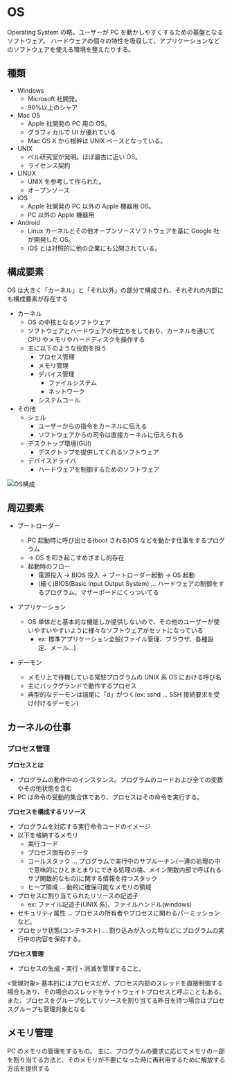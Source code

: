# OS

Operating System の略。ユーザーが PC を動かしやすくするための基盤となるソフトウェア。
ハードウェアの個々の特性を吸収して、アプリケーションなどのソフトウェアを使える環境を整えたりする。

## 種類

- Windows
  - Microsoft 社開発。
  - 90%以上のシャア
- Mac OS
  - Apple 社開発の PC 用の OS。
  - グラフィカルで UI が優れている
  - Mac OS X から根幹は UNIX ベースとなっている。
- UNIX
  - ベル研究室が発明。ほぼ最古に近い OS。
  - ライセンス契約
- LINUX
  - UNIX を参考して作られた。
  - オープンソース
- iOS
  - Apple 社開発の PC 以外の Apple 機器用 OS。
  - PC 以外の Apple 機器用
- Android
  - Linux カーネルとその他オープンソースソフトウェアを基に Google 社が開発した OS。
  - iOS とは対照的に他の企業にも公開されている。

## 構成要素

OS は大きく「カーネル」と「それ以外」の部分で構成され、それぞれの内部にも構成要素が存在する

- カーネル
  - OS の中核となるソフトウェア
  - ソフトウェアとハードウェアの仲立ちをしており、カーネルを通じて CPU やメモリやハードディスクを操作する
  - 主に以下のような役割を担う
    - プロセス管理
    - メモリ管理
    - デバイス管理
      - ファイルシステム
      - ネットワーク
    - システムコール
- その他
  - シェル
    - ユーザーからの指令をカーネルに伝える
    - ソフトウェアからの司令は直接カーネルに伝えられる
  - デスクトップ環境(GUI)
    - デスクトップを提供してくれるソフトウェア
  - デバイスドライバ
    - ハードウェアを制御するためのソフトウェア

![OS構成](https://www.hitachi.co.jp/products/it/server/ha8500/column/images/column04_001.jpg)

## 周辺要素

- ブートローダー
  - PC 起動時に呼び出せる(boot される)OS などを動かす仕事をするプログラム
  - -> OS を叩き起こすめざまし的存在
  - 起動時のフロー
    - 電源投入 -> BIOS 投入 -> ブートローダー起動 -> OS 起動
    - (細く)BIOS(Basic Input Output System) ... ハードウェアの制御をするプログラム。マザーボードにくっついてる
- アプリケーション

  - OS 単体だと基本的な機能しか提供しないので、その他のユーザーが使いやすいやすいように様々なソフトウェアがセットになっている
    - ex: 標準アプリケーション全般(ファイル管理、ブラウザ、各種設定、メール...)

- デーモン
  - メモリ上で待機している常駐プログラムの UNIX 系 OS における呼び名
  - 主にバックグランドで動作するプロセス
  - 典型的なデーモンは語尾に「d」がつく(ex: sshd ... SSH 接続要求を受け付けるデーモン)

## カーネルの仕事

### プロセス管理

**プロセスとは**

- プログラムの動作中のインスタンス。プログラムのコードおよび全ての変数やその他状態を含む
- PC は命令の受動的集合体であり、プロセスはその命令を実行する。

**プロセスを構成するリソース**

- プログラムを対応する実行命令コードのイメージ
- 以下を格納するメモリ
  - 実行コード
  - プロセス固有のデータ
  - コールスタック ... プログラムで実行中のサブルーチン(一連の処理の中で意味的にひとまとまりにできる処理の塊、メイン関数内部で呼ばれるサブ関数的なもの)に関する情報を持つスタック
  - ヒープ領域 ... 動的に確保可能なメモリの領域
- プロセスに割り当てられたリソースの記述子
  - ex: ファイル記述子(UNIX 系)、ファイルハンドル(windows)
- セキュリティ属性 ... プロセスの所有者やプロセスに関わるパーミッションなど。
- プロセッサ状態(コンテキスト) ... 割り込みが入った時などにプログラムの実行中の内容を保存する。

**プロセス管理**

- プロセスの生成・実行・消滅を管理すること。

<管理対象>
基本的にはプロセスだが、プロセス内部のスレッドを直接制御する場合もあり、その場合のスレッドをライトウェイトプロセスと呼ぶこともある。
また、プロセスをグループ化してリソースを割り当てる昨日を持つ場合はプロセスグループも管理対象となる

## メモリ管理

PC のメモリの管理をするもの。
主に、プログラムの要求に応じてメモリの一部を割り当てる方法と、そのメモリが不要になった時に再利用するために解放する方法を提供する
